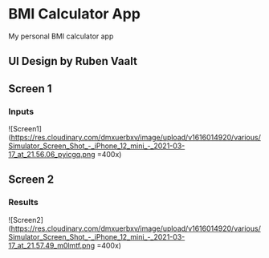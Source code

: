 # BMI Calculator App

My personal BMI calculator app

## UI Design by Ruben Vaalt

[Design Protoype here]: https://dribbble.com/shots/4585382-Simple-BMI-Calculator

## Screen 1

### Inputs

![Screen1](https://res.cloudinary.com/dmxuerbxv/image/upload/v1616014920/various/Simulator_Screen_Shot_-_iPhone_12_mini_-_2021-03-17_at_21.56.06_pyicgq.png =400x)

## Screen 2

### Results

![Screen2](https://res.cloudinary.com/dmxuerbxv/image/upload/v1616014920/various/Simulator_Screen_Shot_-_iPhone_12_mini_-_2021-03-17_at_21.57.49_m0lmtf.png =400x)
